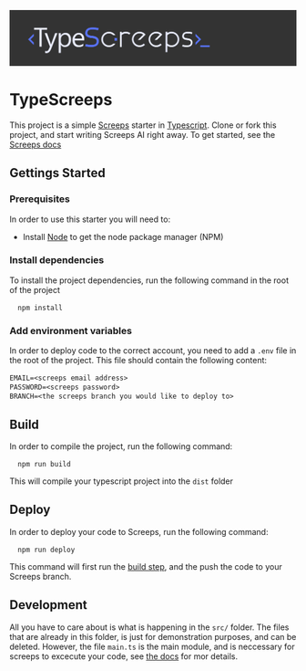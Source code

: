 ![](./typescreeps.png)

# TypeScreeps

This project is a simple [Screeps](https://screeps.com/) starter in [Typescript](https://www.typescriptlang.org/). Clone or fork this project, and start writing Screeps AI right away. To get started, see the [Screeps docs](https://docs.screeps.com/)

## Gettings Started

### Prerequisites

In order to use this starter you will need to:

* Install [Node](https://nodejs.org/en/download/) to get the node package manager (NPM)

### Install dependencies

To install the project dependencies, run the following command in the root of the project

```console
  npm install
```

### Add environment variables

In order to deploy code to the correct account, you need to add a `.env` file in the root of the project. This file should contain the following content:

```
EMAIL=<screeps email address>
PASSWORD=<screeps password>
BRANCH=<the screeps branch you would like to deploy to>
```

## Build

In order to compile the project, run the following command:

```console
  npm run build
```

This will compile your typescript project into the `dist` folder

## Deploy

In order to deploy your code to Screeps, run the following command:

```console
  npm run deploy
```

This command will first run the [build step](##build), and the push the code to your Screeps branch.

## Development

All you have to care about is what is happening in the `src/` folder. The files that are already in this folder, is just for demonstration purposes, and can be deleted. However, the file `main.ts` is the main module, and is neccessary for screeps to excecute your code, see [the docs](https://docs.screeps.com/game-loop.html) for mor details.
